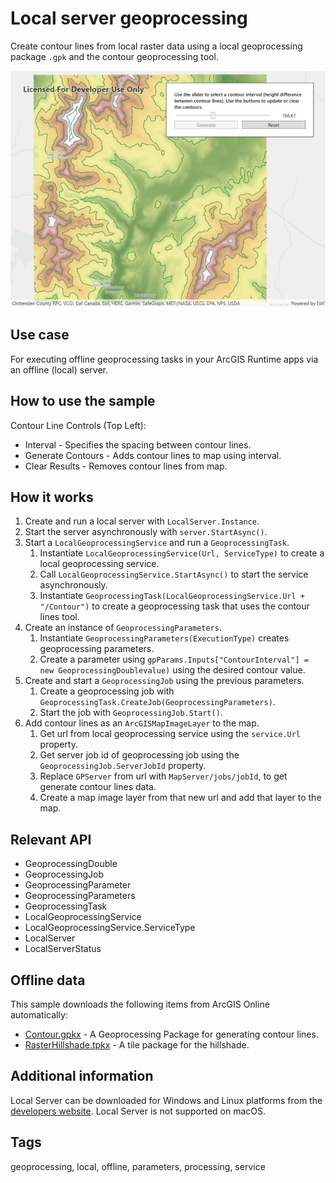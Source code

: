 # Local server geoprocessing

Create contour lines from local raster data using a local geoprocessing package `.gpk` and the contour geoprocessing tool.

![Image of local server geoprocessing](LocalServerGeoprocessing.jpg)

## Use case

For executing offline geoprocessing tasks in your ArcGIS Runtime apps via an offline (local) server.

## How to use the sample

Contour Line Controls (Top Left):

* Interval - Specifies the spacing between contour lines.
* Generate Contours - Adds contour lines to map using interval.
* Clear Results - Removes contour lines from map.

## How it works

1. Create and run a local server with `LocalServer.Instance`.
2. Start the server asynchronously with `server.StartAsync()`.
3. Start a `LocalGeoprocessingService` and run a `GeoprocessingTask`.
    1. Instantiate `LocalGeoprocessingService(Url, ServiceType)` to create a local geoprocessing service.
    2. Call `LocalGeoprocessingService.StartAsync()` to start the service asynchronously.
    3. Instantiate `GeoprocessingTask(LocalGeoprocessingService.Url + "/Contour")` to create a geoprocessing task that uses the contour lines tool.
4. Create an instance of `GeoprocessingParameters`.
    1. Instantiate `GeoprocessingParameters(ExecutionType)` creates geoprocessing parameters.
    2. Create a parameter using `gpParams.Inputs["ContourInterval"] = new GeoprocessingDoublevalue)` using the desired contour value.
5. Create and start a `GeoprocessingJob` using the previous parameters.
    1. Create a geoprocessing job with `GeoprocessingTask.CreateJob(GeoprocessingParameters)`.
    2. Start the job with `GeoprocessingJob.Start()`.
6. Add contour lines as an `ArcGISMapImageLayer` to the map.
    1. Get url from local geoprocessing service using the `service.Url` property.
    2. Get server job id of geoprocessing job using the `GeoprocessingJob.ServerJobId` property.
    3. Replace `GPServer` from url with `MapServer/jobs/jobId`, to get generate contour lines data.
    4. Create a map image layer from that new url and add that layer to the map.

## Relevant API

* GeoprocessingDouble
* GeoprocessingJob
* GeoprocessingParameter
* GeoprocessingParameters
* GeoprocessingTask
* LocalGeoprocessingService
* LocalGeoprocessingService.ServiceType
* LocalServer
* LocalServerStatus

## Offline data

This sample downloads the following items from ArcGIS Online automatically:

* [Contour.gpkx](https://www.arcgis.com/home/item.html?id=a680362d6a7447e8afe2b1eb85fcde30) - A Geoprocessing Package for generating contour lines.
* [RasterHillshade.tpkx](https://www.arcgis.com/home/item.html?id=3f38e1ae7c5948cc95334ba3a142a4ec) - A tile package for the hillshade.

## Additional information

Local Server can be downloaded for Windows and Linux platforms from the [developers website](https://developers.arcgis.com/downloads/apis-and-sdks?product=local-server#arcgis-runtime-local-server). Local Server is not supported on macOS.

## Tags

geoprocessing, local, offline, parameters, processing, service